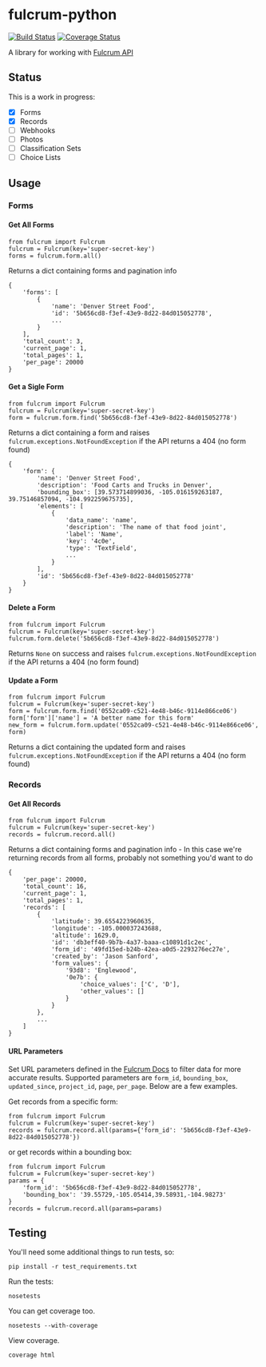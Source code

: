 # fulcrum-python

[![Build Status](https://api.travis-ci.org/JasonSanford/fulcrum-python.png)](https://travis-ci.org/JasonSanford/fulcrum-python)&nbsp;[![Coverage Status](https://coveralls.io/repos/JasonSanford/fulcrum-python/badge.png?branch=master)](https://coveralls.io/r/JasonSanford/fulcrum-python?branch=master)

A library for working with [Fulcrum API](http://fulcrumapp.com/developers/api/)

## Status

This is a work in progress:

- [x] Forms
- [x] Records
- [ ] Webhooks
- [ ] Photos
- [ ] Classification Sets
- [ ] Choice Lists

## Usage

### Forms

#### Get All Forms

    from fulcrum import Fulcrum
    fulcrum = Fulcrum(key='super-secret-key')
    forms = fulcrum.form.all()

Returns a dict containing forms and pagination info

    {
        'forms': [
            {
                'name': 'Denver Street Food',
                'id': '5b656cd8-f3ef-43e9-8d22-84d015052778',
                ...
            }
        ],
        'total_count': 3,
        'current_page': 1,
        'total_pages': 1,
        'per_page': 20000
    }

#### Get a Sigle Form

    from fulcrum import Fulcrum
    fulcrum = Fulcrum(key='super-secret-key')
    form = fulcrum.form.find('5b656cd8-f3ef-43e9-8d22-84d015052778')

Returns a dict containing a form and raises `fulcrum.exceptions.NotFoundException` if the API returns a 404 (no form found)

    {
        'form': {
            'name': 'Denver Street Food',
            'description': 'Food Carts and Trucks in Denver',
            'bounding_box': [39.573714899036, -105.016159263187, 39.75146857094, -104.992259675735],
            'elements': [
                {
                    'data_name': 'name',
                    'description': 'The name of that food joint',
                    'label': 'Name',
                    'key': '4c0e',
                    'type': 'TextField',
                    ...
                }
            ],
            'id': '5b656cd8-f3ef-43e9-8d22-84d015052778'
        }
    }

#### Delete a Form

    from fulcrum import Fulcrum
    fulcrum = Fulcrum(key='super-secret-key')
    fulcrum.form.delete('5b656cd8-f3ef-43e9-8d22-84d015052778')

Returns `None` on success and raises `fulcrum.exceptions.NotFoundException` if the API returns a 404 (no form found)

#### Update a Form

    from fulcrum import Fulcrum
    fulcrum = Fulcrum(key='super-secret-key')
    form = fulcrum.form.find('0552ca09-c521-4e48-b46c-9114e866ce06')
    form['form']['name'] = 'A better name for this form'
    new_form = fulcrum.form.update('0552ca09-c521-4e48-b46c-9114e866ce06', form)

Returns a dict containing the updated form and raises `fulcrum.exceptions.NotFoundException` if the API returns a 404 (no form found)

### Records

#### Get All Records

    from fulcrum import Fulcrum
    fulcrum = Fulcrum(key='super-secret-key')
    records = fulcrum.record.all()

Returns a dict containing forms and pagination info - In this case we're returning records from all forms, probably not something you'd want to do

    {
        'per_page': 20000,
        'total_count': 16,
        'current_page': 1,
        'total_pages': 1,
        'records': [
            {
                'latitude': 39.6554223960635,
                'longitude': -105.000037243688,
                'altitude': 1629.0,
                'id': 'db3eff40-9b7b-4a37-baaa-c10891d1c2ec',
                'form_id': '49fd15ed-b24b-42ea-a0d5-2293276ec27e',
                'created_by': 'Jason Sanford',
                'form_values': {
                    '93d8': 'Englewood',
                    '0e7b': {
                        'choice_values': ['C', 'D'],
                        'other_values': []
                    }
                }
            },
            ...
        ]
    }

#### URL Parameters

Set URL parameters defined in the [Fulcrum Docs](http://fulcrumapp.com/developers/api/records/#query-params) to filter data for more accurate results. Supported parameters are `form_id`, `bounding_box`, `updated_since`, `project_id`, `page`, `per_page`. Below are a few examples.

Get records from a specific form:

    from fulcrum import Fulcrum
    fulcrum = Fulcrum(key='super-secret-key')
    records = fulcrum.record.all(params={'form_id': '5b656cd8-f3ef-43e9-8d22-84d015052778'})

or get records within a bounding box:

    from fulcrum import Fulcrum
    fulcrum = Fulcrum(key='super-secret-key')
    params = {
        'form_id': '5b656cd8-f3ef-43e9-8d22-84d015052778',
        'bounding_box': '39.55729,-105.05414,39.58931,-104.98273'
    }
    records = fulcrum.record.all(params=params)

## Testing

You'll need some additional things to run tests, so:

    pip install -r test_requirements.txt

Run the tests:

    nosetests

You can get coverage too.

    nosetests --with-coverage

View coverage.

    coverage html
